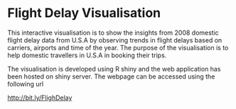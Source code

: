 # Flight Delay Visualisation

This interactive visualisation is to show the insights from 2008 domestic flight delay data from U.S.A by observing trends in flight delays based on carriers, airports and time of the year. The purpose of the visualisation is to help domestic travellers in U.S.A in booking their trips.

The visualisation is developed using R shiny and the web application has been hosted on shiny server. The webpage can be accessed using the following url

http://bit.ly/FlighDelay
 
 

